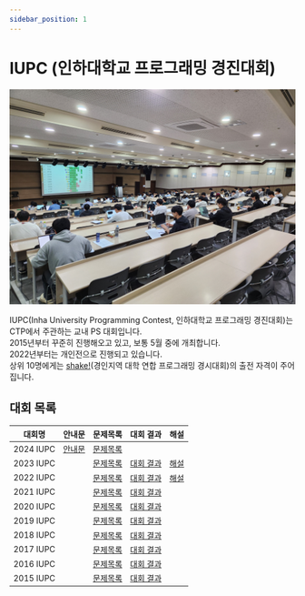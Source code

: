 ```yaml
---
sidebar_position: 1
---
```


# IUPC (인하대학교 프로그래밍 경진대회)

![](../../../static/img/lending/iupc.jpg)

IUPC(Inha University Programming Contest, 인하대학교 프로그래밍 경진대회)는 CTP에서 주관하는 교내 PS 대회입니다.  
2015년부터 꾸준히 진행해오고 있고, 보통 5월 중에 개최합니다.  
2022년부터는 개인전으로 진행되고 있습니다.  
상위 10명에게는 [shake!](https://shake.codes/)(경인지역 대학 연합 프로그래밍 경시대회)의 출전 자격이 주어집니다.

## 대회 목록

| 대회명    | 안내문                              | 문제목록                                                 | 대회 결과                                                  | 해설                                                                                       |
| --------- | ----------------------------------- | -------------------------------------------------------- | ---------------------------------------------------------- | ------------------------------------------------------------------------------------------ |
| 2024 IUPC | [안내문](/blog/2024/05/06/iupc2024) | [문제목록](https://www.acmicpc.net/category/1035)        |                                                            |                                                                                            |
| 2023 IUPC |                                     | [문제목록](https://www.acmicpc.net/category/846)         | [대회 결과](https://www.acmicpc.net/contest/spotboard/988) | [해설](https://u.acmicpc.net/84be71cc-e646-4d69-8b9b-5e917667f0de/2023_IUPC_editorial.pdf) |
| 2022 IUPC |                                     | [문제목록](https://www.acmicpc.net/category/detail/3124) | [대회 결과](https://www.acmicpc.net/contest/spotboard/779) | [해설](https://u.acmicpc.net/004284b6-04d9-4924-af60-204fad7cc864/2022_IUPC_editorial.pdf) |
| 2021 IUPC |                                     | [문제목록](https://www.acmicpc.net/category/detail/2803) | [대회 결과](https://www.acmicpc.net/contest/spotboard/706) |                                                                                            |
| 2020 IUPC |                                     | [문제목록](https://www.acmicpc.net/category/detail/2381) | [대회 결과](https://www.acmicpc.net/contest/spotboard/579) |                                                                                            |
| 2019 IUPC |                                     | [문제목록](https://www.acmicpc.net/category/detail/2037) | [대회 결과](https://www.acmicpc.net/contest/spotboard/425) |                                                                                            |
| 2018 IUPC |                                     | [문제목록](https://www.acmicpc.net/category/detail/1876) | [대회 결과](https://www.acmicpc.net/contest/board/300)     |                                                                                            |
| 2017 IUPC |                                     | [문제목록](https://www.acmicpc.net/category/detail/1745) | [대회 결과](https://www.acmicpc.net/contest/spotboard/240) |                                                                                            |
| 2016 IUPC |                                     | [문제목록](https://www.acmicpc.net/category/detail/1492) | [대회 결과](https://www.acmicpc.net/contest/spotboard/168) |                                                                                            |
| 2015 IUPC |                                     | [문제목록](https://www.acmicpc.net/category/detail/1422) | [대회 결과](https://www.acmicpc.net/contest/spotboard/145) |                                                                                            |

<!-- IUPC 역대 대회 목록들만 여기 적어놓고, 대회 안내문이나 결과 등 자세한 정보들은 pages 안에 개별 문서로 작성해도 좋을듯? 그런데 그러면 개별 문서에 적을 내용 자체가 그리 많지 않아서 안 좋은 것 같기도 함 -->

